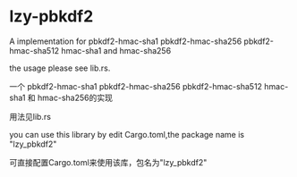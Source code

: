 # lzy-pbkdf2
A implementation for pbkdf2-hmac-sha1 pbkdf2-hmac-sha256 pbkdf2-hmac-sha512 hmac-sha1 and hmac-sha256

the usage please see lib.rs.

一个 pbkdf2-hmac-sha1 pbkdf2-hmac-sha256 pbkdf2-hmac-sha512 hmac-sha1 和 hmac-sha256的实现

用法见lib.rs

you can use this library by edit Cargo.toml,the package name is "lzy_pbkdf2"

可直接配置Cargo.toml来使用该库，包名为"lzy_pbkdf2"
